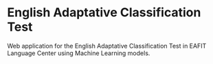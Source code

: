 # English Adaptative Classification Test

Web application for the English Adaptative Classification Test in EAFIT Language Center using Machine Learning models.
